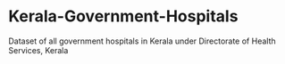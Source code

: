 # Kerala-Government-Hospitals
Dataset of all government hospitals in Kerala under Directorate of Health Services, Kerala
